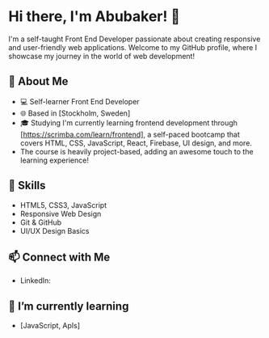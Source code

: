 # Hi there, I'm Abubaker! 👋

I'm a self-taught Front End Developer passionate about creating responsive and user-friendly web applications. Welcome to my GitHub profile, where I showcase my journey in the world of web development!

## 🚀 About Me
- 💻 Self-learner Front End Developer
- 🌐 Based in [Stockholm, Sweden]
- 🎓 Studying I'm currently learning frontend development through [https://scrimba.com/learn/frontend], a self-paced bootcamp that covers HTML, CSS, JavaScript, React, Firebase, UI design, and more.
- The course is heavily project-based, adding an awesome touch to the learning experience!

## 🔧 Skills
- HTML5, CSS3, JavaScript
- Responsive Web Design
- Git & GitHub
- UI/UX Design Basics



## 📫 Connect with Me
- LinkedIn:

## 🌱 I’m currently learning
- [JavaScript, ApIs]


